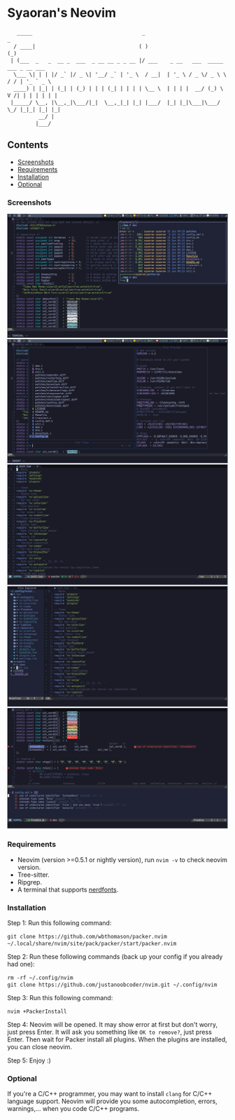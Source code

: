 
# Syaoran's Neovim

```
   _____                                   _                              _           
  / ____|                                 ( )                            (_)          
 | (___  _   _  __ _  ___  _ __ __ _ _ __ |/ ___    _ __   ___  _____   ___ _ __ ___  
  \___ \| | | |/ _` |/ _ \| '__/ _` | '_ \  / __|  | '_ \ / _ \/ _ \ \ / / | '_ ` _ \ 
  ____) | |_| | (_| | (_) | | | (_| | | | | \__ \  | | | |  __/ (_) \ V /| | | | | | |
 |_____/ \__, |\__,_|\___/|_|  \__,_|_| |_| |___/  |_| |_|\___|\___/ \_/ |_|_| |_| |_|
          __/ |                                                                       
         |___/                                                                        
```

## Contents

- [Screenshots](#screenshots)
- [Requirements](#requirements)
- [Installation](#installation)
- [Optional](#optional)

### Screenshots

![Pic1](https://raw.githubusercontent.com/justanoobcoder/files/master/nvim/images/pic1.png)
![Pic2](https://raw.githubusercontent.com/justanoobcoder/files/master/nvim/images/pic2.png)
![Pic3](https://raw.githubusercontent.com/justanoobcoder/files/master/nvim/images/pic3.png)
![Pic3](https://raw.githubusercontent.com/justanoobcoder/files/master/nvim/images/pic4.png)
![Pic3](https://raw.githubusercontent.com/justanoobcoder/files/master/nvim/images/pic5.png)

### Requirements

- Neovim (version >=0.5.1 or nightly version), run `nvim -v` to check neovim version.
- Tree-sitter.
- Ripgrep.
- A terminal that supports [nerdfonts](https://github.com/ryanoasis/nerd-fonts).

### Installation

Step 1: Run this following command:
```
git clone https://github.com/wbthomason/packer.nvim ~/.local/share/nvim/site/pack/packer/start/packer.nvim
```
Step 2: Run these following commands (back up your config if you already had one):
```
rm -rf ~/.config/nvim
git clone https://github.com/justanoobcoder/nvim.git ~/.config/nvim
```
Step 3: Run this following command:
```
nvim +PackerInstall
```
Step 4: Neovim will be opened. It may show error at first but don't worry, just press Enter. It will ask you something like `OK to remove?`, just press Enter. Then wait for Packer install all plugins. When the plugins are installed, you can close neovim.

Step 5: Enjoy :)

### Optional

If you're a C/C++ programmer, you may want to install `clang` for C/C++ language support. Neovim will provide you some autocompletion, errors, warnings,... when you code C/C++ programs.
